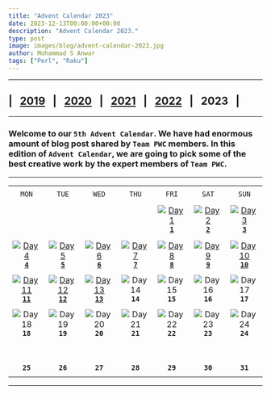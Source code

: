 ```yaml
---
title: "Advent Calendar 2023"
date: 2023-12-13T00:00:00+00:00
description: "Advent Calendar 2023."
type: post
image: images/blog/advent-calendar-2023.jpg
author: Mohammad S Anwar
tags: ["Perl", "Raku"]
---
```

***

## | &nbsp; [**2019**](/blog/advent-calendar-2019) &nbsp; | &nbsp; [**2020**](/blog/advent-calendar-2020) &nbsp; | &nbsp; [**2021**](/blog/advent-calendar-2021) &nbsp; | &nbsp; [**2022**](/blog/advent-calendar-2022) &nbsp; | &nbsp; **2023** &nbsp; |

***

### Welcome to our `5th Advent Calendar`. We have had enormous amount of blog post shared by `Team PWC` members. In this edition of `Advent Calendar`, we are going to pick some of the best creative work by the expert members of `Team PWC`.

***

| | | | | | | |
| :---: | :---: | :---: | :---: | :---: | :---: | :---: |
| | | | | | | |
| `MON`<br> |  `TUE`<br> | `WED`<br> |  `THU`<br>| `FRI`<br>|  `SAT`<br> |  `SUN`<br> |
| | | | | | | |
| <br><br><br> | <br><br><br> | <br><br><br> | <br><br><br> | [![Day 1](/images/blog/2023-12-01-thumbnail.jpg "Perl Weekly Challenge 205: Third Highest and Maximum (Bit-Wise) XOR by Laurent Rosenfeld")](/blog/advent-calendar-2023-12-01)<br>[**`1`**](/blog/advent-calendar-2023-12-01) | [![Day 2](/images/blog/2023-12-02-thumbnail.jpg "Maximum sum of pair minimums by Bob Lied")](/blog/advent-calendar-2023-12-02)<br>[**`2`**](/blog/advent-calendar-2023-12-02) | [![Day 3](/images/blog/2023-12-03-thumbnail.jpg "Minimum Index Sum / Duplicate and Missing by James Smith")](/blog/advent-calendar-2023-12-03)<br>[**`3`**](/blog/advent-calendar-2023-12-03)<br> |
| | | | | | | |
| [![Day 4](/images/blog/2023-12-04-thumbnail.jpg "Give A Little Bit by Dave Jacoby")](/blog/advent-calendar-2023-12-04)<br>[**`4`**](/blog/advent-calendar-2023-12-04) | [![Day 5](/images/blog/2023-12-05-thumbnail.jpg "Kill And Win / Number Collision by Avery Adams")](/blog/advent-calendar-2023-12-05)<br>[**`5`**](/blog/advent-calendar-2023-12-05) | [![Day 6](/images/blog/2023-12-06-thumbnail.jpg "Lead to Gold and 1 2 3 by Peter Campbell Smith")](/blog/advent-calendar-2023-12-06)<br>[**`6`**](/blog/advent-calendar-2023-12-06) | [![Day 7](/images/blog/2023-12-07-thumbnail.jpg "Wow: Another oneliner! But also a complete BFS...! by Matthias Muth")](/blog/advent-calendar-2023-12-07)<br>[**`7`**](/blog/advent-calendar-2023-12-07) | [![Day 8](/images/blog/2023-12-08-thumbnail.jpg "Collect Points by Flavio Poletti")](/blog/advent-calendar-2023-12-08)<br>[**`8`**](/blog/advent-calendar-2023-12-08) | [![Day 9](/images/blog/2023-12-09-thumbnail.jpg "Odd one Out / Number Placement by Robbie Hatley")](/blog/advent-calendar-2023-12-09)<br>[**`9`**](/blog/advent-calendar-2023-12-09) | [![Day 10](/images/blog/2023-12-10-thumbnail.jpg "Sorted Matrix / Max Number by Stephen G Lynn")](/blog/advent-calendar-2023-12-10)<br>[**`10`**](/blog/advent-calendar-2023-12-10) |
| | | | | | | |
| [![Day 11](/images/blog/2023-12-11-thumbnail.jpg "Sorted Squares / Travel Expenditure by W. Luis Mochan")](/blog/advent-calendar-2023-12-11)<br>[**`11`**](/blog/advent-calendar-2023-12-11) | [![Day 12](/images/blog/2023-12-12-thumbnail.jpg "Common Squares by Simon Green")](/blog/advent-calendar-2023-12-12)<br>[**`12`**](/blog/advent-calendar-2023-12-12) | [![Day 13](/images/blog/2023-12-13-thumbnail.jpg "Raku Members by Arne Sommer")](/blog/advent-calendar-2023-12-13)<br>[**`13`**](/blog/advent-calendar-2023-12-13) | ![Day 14](/images/blog/2023-12-14-thumbnail.jpg)<br>**`14`**<br> | ![Day 15](/images/blog/2023-12-15-thumbnail.jpg)<br>**`15`**<br> | ![Day 16](/images/blog/2023-12-16-thumbnail.jpg)<br>**`16`**<br> | ![Day 17](/images/blog/2023-12-17-thumbnail.jpg)<br>**`17`**<br> |
| | | | | | | |
| ![Day 18](/images/blog/2023-12-18-thumbnail.jpg)<br>**`18`**<br> | ![Day 19](/images/blog/2023-12-19-thumbnail.jpg)<br>**`19`**<br> | ![Day 20](/images/blog/2023-12-20-thumbnail.jpg)<br>**`20`**<br> | ![Day 21](/images/blog/2023-12-21-thumbnail.jpg)<br>**`21`**<br> | ![Day 22](/images/blog/2023-12-22-thumbnail.jpg)<br>**`22`**<br> | ![Day 23](/images/blog/2023-12-23-thumbnail.jpg)<br>**`23`**<br> | ![Day 24](/images/blog/2023-12-24-thumbnail.jpg)<br>**`24`**<br> |
| | | | | | | |
| <br><br>**`25`**<br> | <br><br>**`26`**<br> | <br><br>**`27`**<br> | <br><br>**`28`**<br>  | <br><br>**`29`**<br> | <br><br>**`30`**<br> | <br><br>**`31`**<br> |
| | | | | | | |
***

